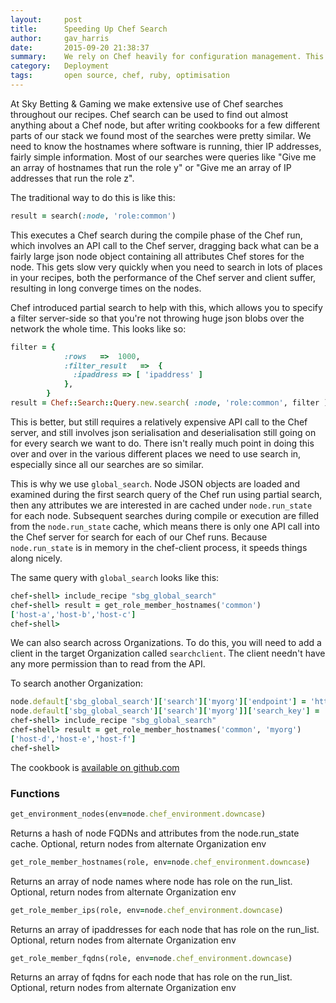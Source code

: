 ```yaml
---
layout:     post
title:      Speeding Up Chef Search
author:     gav_harris
date:       2015-09-20 21:38:37
summary:    We rely on Chef heavily for configuration management. This is one way we speed it up.
category:   Deployment
tags:       open source, chef, ruby, optimisation
---
```


At Sky Betting & Gaming we make extensive use of Chef searches throughout our recipes. Chef search can be used to find out almost anything about a Chef node, but after writing cookbooks for a few different parts of our stack we found most of the searches were pretty similar. We need to know the hostnames where software is running, thier IP addresses, fairly simple information. Most of our searches were queries like "Give me an array of hostnames that run the role y" or "Give me an array of IP addresses that run the role z".

The traditional way to do this is like this:

~~~ruby
result = search(:node, 'role:common')
~~~

This executes a Chef search during the compile phase of the Chef run, which involves an API call to the Chef server, dragging back what can be a fairly large json node object containing all attributes Chef stores for the node. This gets slow very quickly when you need to search in lots of places in your recipes, both the performance of the Chef server and client suffer, resulting in long converge times on the nodes.

Chef introduced partial search to help with this, which allows you to specify a filter server-side so that you're not throwing huge json blobs over the network the whole time. This looks like so:

~~~ruby
filter = {
            :rows   =>  1000,
            :filter_result   =>  {
              :ipaddress => [ 'ipaddress' ]
            },
        }
result = Chef::Search::Query.new.search( :node, 'role:common', filter );
~~~

This is better, but still requires a relatively expensive API call to the Chef server, and still involves json serialisation and deserialisation still going on for every search we want to do. There isn't really much point in doing this over and over in the various different places we need to use search in, especially since all our searches are so similar.

This is why we use `global_search`. Node JSON objects are loaded and examined during the first search query of the Chef run using partial search, then any attributes we are interested in are cached under `node.run_state` for each node.
Subsequent searches during compile or execution are filled from the `node.run_state` cache, which means there is only one API call into the Chef server for search for each of our Chef runs. Because `node.run_state` is in memory in the chef-client process, it speeds things along nicely.

The same query with `global_search` looks like this:

~~~ruby
chef-shell> include_recipe "sbg_global_search"
chef-shell> result = get_role_member_hostnames('common')
['host-a','host-b','host-c']
chef-shell>
~~~

We can also search across Organizations. To do this, you will need to add a client in the target Organization called `searchclient`. The client needn't have any more permission than to read from the API.

To search another Organization:

~~~ruby
node.default['sbg_global_search']['search']['myorg']['endpoint'] = 'http://yourchefserver/organizations/myorg'
node.default['sbg_global_search']['search']['myorg']]['search_key'] = 'Client key content'
chef-shell> include_recipe "sbg_global_search"
chef-shell> result = get_role_member_hostnames('common', 'myorg')
['host-d','host-e','host-f']
chef-shell>
~~~

The cookbook is [available on github.com](https://github.com/skybet/global_search)

### Functions

~~~ruby
get_environment_nodes(env=node.chef_environment.downcase)
~~~
Returns a hash of node FQDNs and attributes from the node.run_state cache. Optional, return nodes from alternate Organization env

~~~ruby
get_role_member_hostnames(role, env=node.chef_environment.downcase)
~~~
Returns an array of node names where node has role on the run_list. Optional, return nodes from alternate Organization env

~~~ruby
get_role_member_ips(role, env=node.chef_environment.downcase)
~~~
Returns an array of ipaddresses for each node that has role on the run_list. Optional, return nodes from alternate Organization env

~~~ruby
get_role_member_fqdns(role, env=node.chef_environment.downcase)
~~~
Returns an array of fqdns for each node that has role on the run_list. Optional, return nodes from alternate Organization env
